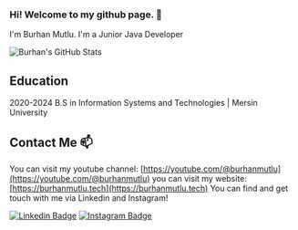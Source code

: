 ### Hi! Welcome to my github page. 👋

I'm Burhan Mutlu. I'm a Junior Java Developer

![Burhan's GitHub Stats](https://github-readme-stats.vercel.app/api?username=burhanmutlu&show_icons=true)

## Education

2020-2024 B.S in Information Systems and Technologies | Mersin University

## Contact Me 📫

You can visit my youtube channel: [https://youtube.com/@burhanmutlu](https://youtube.com/@burhanmutlu)
you can visit my website: [https://burhanmutlu.tech](https://burhanmutlu.tech)
You can find and get touch with me via Linkedin and Instagram!

[![Linkedin Badge](https://img.shields.io/badge/burhanmutlu-follow%20on%20linkedin-blue?style=for-the-badge&logo=linkedin)](https://www.linkedin.com/in/burhanmutlu/)
[![Instagram Badge](https://img.shields.io/badge/kodailesi-follow%20on%20instagram-blue?style=for-the-badge&logo=instagram)](https://instagram.com/kodailesi/)
